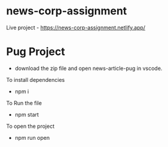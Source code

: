 # news-corp-assignment

Live project - https://news-corp-assignment.netlify.app/

# Pug Project
- download the zip file and open news-article-pug in vscode.

To install dependencies 

- npm i 

To Run the file

- npm start

To open the project

- npm run open

